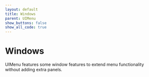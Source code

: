 ```yaml
---
layout: default
title: Windows
parent: UIMenu
show_buttons: false
show_all_code: true
---
```


# Windows

UIMenu features some window features to extend menu functionality without adding extra panels.